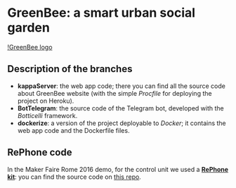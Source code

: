 # GreenBee: a smart urban social garden

[!GreenBee logo](images/logo.png)

## Description of the branches

* **kappaServer**: the web app code; there you can find all the source code about GreenBee website (with the simple _Procfile_ for deploying the project on Heroku).
* **BotTelegram**: the source code of the Telegram bot, developed with the _Botticelli_ framework.
* **dockerize**: a version of the project deployable to _Docker_; it contains the web app code and the Dockerfile files.

## RePhone code

In the Maker Faire Rome 2016 demo, for the control unit we used a [**RePhone kit**](https://www.seeedstudio.com/RePhone-Kit-Create-p-2552.html): you can find the source code on [this repo](https://github.com/andijcr/RePhone_on_Linux/tree/ortobio).
